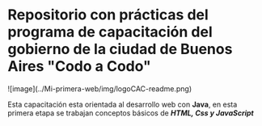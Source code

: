 <h1>Repositorio con prácticas del programa de capacitación del gobierno de la ciudad de Buenos Aires "Codo a Codo"</h1>![image](../Mi-primera-web/img/logoCAC-readme.png)

Esta capacitación esta orientada al desarrollo web con **Java**, en esta primera etapa se trabajan conceptos básicos de ***HTML, Css y JavaScript***

